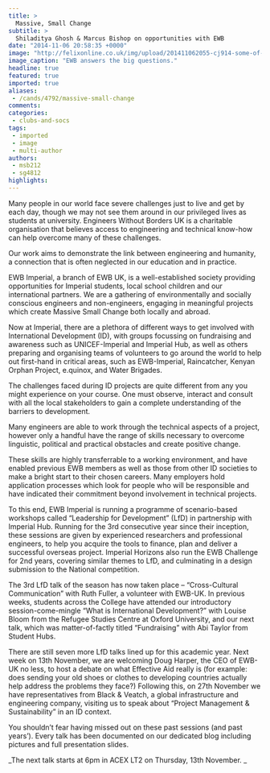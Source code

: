 ```yaml
---
title: >
  Massive, Small Change
subtitle: >
  Shiladitya Ghosh & Marcus Bishop on opportunities with EWB
date: "2014-11-06 20:58:35 +0000"
image: "http://felixonline.co.uk/img/upload/201411062055-cj914-some-of-the-deeper-questions-in-life-which-we-address.jpg"
image_caption: "EWB answers the big questions."
headline: true
featured: true
imported: true
aliases:
 - /cands/4792/massive-small-change
comments:
categories:
 - clubs-and-socs
tags:
 - imported
 - image
 - multi-author
authors:
 - msb212
 - sg4812
highlights:
---
```


Many people in our world face severe challenges just to live and get by each day, though we may not see them around in our privileged lives as students at university. Engineers Without Borders UK is a charitable organisation that believes access to engineering and technical know-how can help overcome many of these challenges.

Our work aims to demonstrate the link between engineering and humanity, a connection that is often neglected in our education and in practice.

EWB Imperial, a branch of EWB UK, is a well-established society providing opportunities for Imperial students, local school children and our international partners. We are a gathering of environmentally and socially conscious engineers and non-engineers, engaging in meaningful projects which create Massive Small Change both locally and abroad.

Now at Imperial, there are a plethora of different ways to get involved with International Development (ID), with groups focussing on fundraising and awareness such as UNICEF-Imperial and Imperial Hub, as well as others preparing and organising teams of volunteers to go around the world to help out first-hand in critical areas, such as EWB-Imperial, Raincatcher, Kenyan Orphan Project, e.quinox, and Water Brigades.

The challenges faced during ID projects are quite different from any you might experience on your course. One must observe, interact and consult with all the local stakeholders to gain a complete understanding of the barriers to development.

Many engineers are able to work through the technical aspects of a project, however only a handful have the range of skills necessary to overcome linguistic, political and practical obstacles and create positive change.

These skills are highly transferrable to a working environment, and have enabled previous EWB members as well as those from other ID societies to make a bright start to their chosen careers. Many employers hold application processes which look for people who will be responsible and have indicated their commitment beyond involvement in technical projects.

To this end, EWB Imperial is running a programme of scenario-based workshops called “Leadership for Development” (LfD) in partnership with Imperial Hub. Running for the 3rd consecutive year since their inception, these sessions are given by experienced researchers and professional engineers, to help you acquire the tools to finance, plan and deliver a successful overseas project. Imperial Horizons also run the EWB Challenge for 2nd years, covering similar themes to LfD, and culminating in a design submission to the National competition.

The 3rd LfD talk of the season has now taken place – “Cross-Cultural Communication” with Ruth Fuller, a volunteer with EWB-UK. In previous weeks, students across the College have attended our introductory session-come-mingle “What is International Development?” with Louise Bloom from the Refugee Studies Centre at Oxford University, and our next talk, which was matter-of-factly titled “Fundraising” with Abi Taylor from Student Hubs.

There are still seven more LfD talks lined up for this academic year. Next week on 13th November, we are welcoming Doug Harper, the CEO of EWB-UK no less, to host a debate on what Effective Aid really is (for example: does sending your old shoes or clothes to developing countries actually help address the problems they face?) Following this, on 27th November we have representatives from Black & Veatch, a global infrastructure and engineering company, visiting us to speak about “Project Management & Sustainability” in an ID context.

You shouldn’t fear having missed out on these past sessions (and past years’). Every talk has been documented on our dedicated blog including pictures and full presentation slides.

_The next talk starts at 6pm in ACEX LT2 on Thursday, 13th November. _
